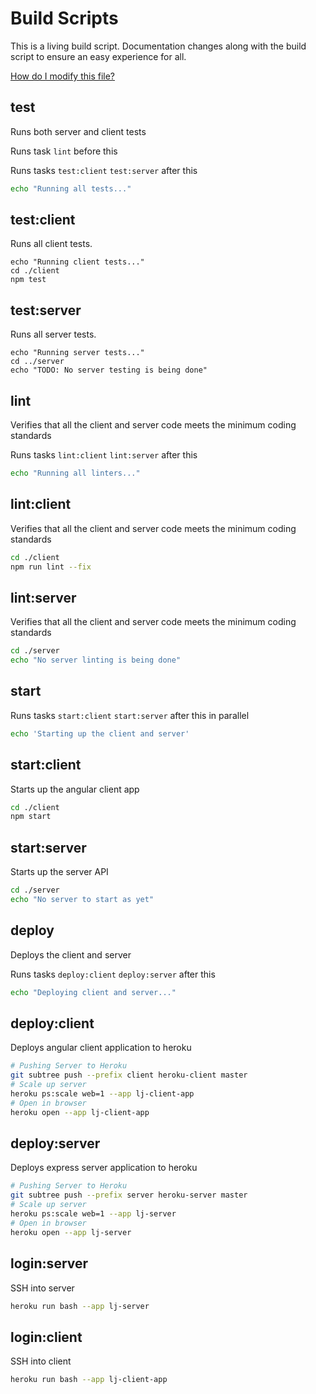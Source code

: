 # Build Scripts

This is a living build script. Documentation changes along with the build script to ensure an easy experience for all.

[How do I modify this file?](https://www.npmjs.com/package/maid)

## test

Runs both server and client tests

Runs task `lint` before this

Runs tasks `test:client` `test:server` after this

```bash
echo "Running all tests..."

```

## test:client

Runs all client tests.

```
echo "Running client tests..."
cd ./client
npm test
```

## test:server

Runs all server tests.

```
echo "Running server tests..."
cd ../server
echo "TODO: No server testing is being done"
```

## lint

Verifies that all the client and server code meets the minimum coding standards

Runs tasks `lint:client` `lint:server` after this

```bash
echo "Running all linters..."
```

## lint:client

Verifies that all the client and server code meets the minimum coding standards

```bash
cd ./client
npm run lint --fix
```

## lint:server

Verifies that all the client and server code meets the minimum coding standards

```bash
cd ./server
echo "No server linting is being done"
```

## start

Runs tasks `start:client` `start:server` after this in parallel

```bash
echo 'Starting up the client and server'
```

## start:client

Starts up the angular client app

```bash
cd ./client
npm start

```

## start:server

Starts up the server API

```bash
cd ./server
echo "No server to start as yet"
```

## deploy

Deploys the client and server

Runs tasks `deploy:client` `deploy:server` after this

```bash
echo "Deploying client and server..."
```

## deploy:client

Deploys angular client application to heroku

```bash
# Pushing Server to Heroku
git subtree push --prefix client heroku-client master
# Scale up server
heroku ps:scale web=1 --app lj-client-app
# Open in browser
heroku open --app lj-client-app
```

## deploy:server

Deploys express server application to heroku

```bash
# Pushing Server to Heroku
git subtree push --prefix server heroku-server master
# Scale up server
heroku ps:scale web=1 --app lj-server
# Open in browser
heroku open --app lj-server
```

## login:server

SSH into server

```bash
heroku run bash --app lj-server
```

## login:client

SSH into client

```bash
heroku run bash --app lj-client-app
```